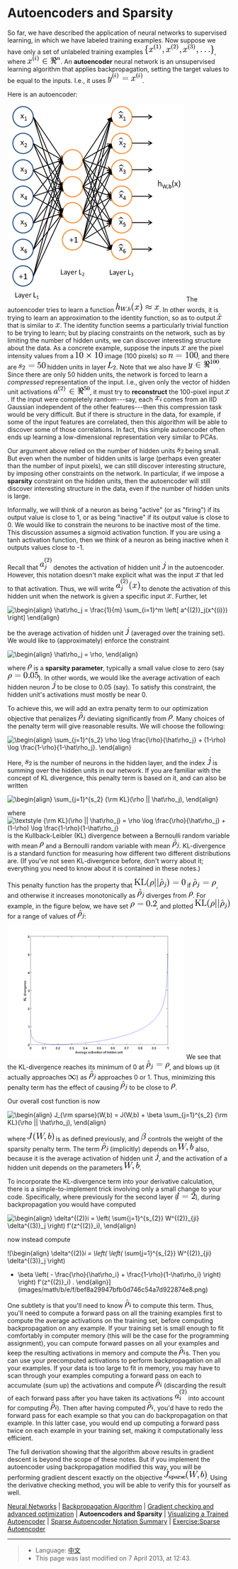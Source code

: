 Autoencoders and Sparsity
=========================

<!-- Jump to: [navigation](#column-one), [search](#searchInput) -->
So far, we have described the application of neural networks to supervised learning, in which we have labeled
training examples. Now suppose we have only a set of unlabeled training examples ![\textstyle \{x^{(1)}, x^{(2)}, x^{(3)}, \ldots\}](images/math/b/a/4/ba46917dec3eaeec510bec377e100ed2.png),
where ![\textstyle x^{(i)} \in \Re^{n}](images/math/c/a/5/ca57b44909d158c3fdfaa849465dd4a2.png). An
**autoencoder** neural network is an unsupervised learning algorithm that applies backpropagation,
setting the target values to be equal to the inputs. I.e., it uses ![\textstyle y^{(i)} = x^{(i)}](images/math/1/8/e/18ea47f5937698844bad522f86679912.png).

Here is an autoencoder:

![Autoencoder636.png](images/thumb/f/f9/Autoencoder636.png/400px-Autoencoder636.png)
The autoencoder tries to learn a function ![\textstyle h_{W,b}(x) \approx x](images/math/4/3/a/43add74a1db8df97b8c6c18abeab16ec.png). In other
words, it is trying to learn an approximation to the identity function, so as
to output ![\textstyle \hat{x}](images/math/2/9/0/29035749c12270bcc8de7e36bc459ece.png) that is similar to ![\textstyle x](images/math/f/6/c/f6c0f8758a1eb9c99c0bbe309ff2c5a5.png). The identity function seems a
particularly trivial function to be trying to learn; but by placing constraints
on the network, such as by limiting the number of hidden units, we can discover
interesting structure about the data. As a concrete example, suppose the
inputs ![\textstyle x](images/math/f/6/c/f6c0f8758a1eb9c99c0bbe309ff2c5a5.png) are the pixel intensity values from a ![\textstyle 10 \times 10](images/math/0/4/a/04aaf6cd0499a40a7c222ffdb85b55bb.png) image (100
pixels) so ![\textstyle n=100](images/math/5/4/8/548f3e32e47803886a1aacb25f80e82c.png), and there are ![\textstyle s_2=50](images/math/7/e/6/7e62b2a6bbb0a0653e6a37f96f6e8c6c.png) hidden units in layer ![\textstyle L_2](images/math/c/f/7/cf7d186efd913f4fb9ceb939bf5135c4.png). Note that
we also have ![\textstyle y \in \Re^{100}](images/math/b/d/b/bdb1f202462a1911c48d37ae983f05a1.png). Since there are only 50 hidden units, the
network is forced to learn a *compressed* representation of the input.
I.e., given only the vector of hidden unit activations ![\textstyle a^{(2)} \in \Re^{50}](images/math/a/e/3/ae3fd01fde1fddeaa9588705a0c3de26.png),
it must try to **reconstruct** the 100-pixel input ![\textstyle x](images/math/f/6/c/f6c0f8758a1eb9c99c0bbe309ff2c5a5.png). If the input were completely
random---say, each ![\textstyle x_i](images/math/0/f/d/0fd4cfa441e8ad71698b916a2ec0b9b4.png) comes from an IID Gaussian independent of the other
features---then this compression task would be very difficult. But if there is
structure in the data, for example, if some of the input features are correlated,
then this algorithm will be able to discover some of those correlations. In fact,
this simple autoencoder often ends up learning a low-dimensional representation very similar
to PCAs.

Our argument above relied on the number of hidden units ![\textstyle s_2](images/math/9/b/d/9bd7e6635a679f22fa8a38dd2a910942.png) being small. But
even when the number of hidden units is large (perhaps even greater than the
number of input pixels), we can still discover interesting structure, by
imposing other constraints on the network. In particular, if we impose a
**sparsity** constraint on the hidden units, then the autoencoder will still
discover interesting structure in the data, even if the number of hidden units
is large.

Informally, we will think of a neuron as being "active" (or as "firing") if
its output value is close to 1, or as being "inactive" if its output value is
close to 0. We would like to constrain the neurons to be inactive most of the
time. This discussion assumes a sigmoid activation function. If you are
using a tanh activation function, then we think of a neuron as being inactive
when it outputs values close to -1.

Recall that ![\textstyle a^{(2)}_j](images/math/4/a/2/4a21cfd212bf2151bef47bbbd8d935d4.png) denotes the activation of hidden unit ![\textstyle j](images/math/2/3/5/235c5146ab110558897640c34dad7d97.png) in the
autoencoder. However, this notation doesn't make explicit what was the input ![\textstyle x](images/math/f/6/c/f6c0f8758a1eb9c99c0bbe309ff2c5a5.png)
that led to that activation. Thus, we will write ![\textstyle a^{(2)}_j(x)](images/math/4/b/3/4b3ea0e74395587b75475e7d1a648104.png) to denote the activation
of this hidden unit when the network is given a specific input ![\textstyle x](images/math/f/6/c/f6c0f8758a1eb9c99c0bbe309ff2c5a5.png). Further, let

![\begin{align}
\hat\rho_j = \frac{1}{m} \sum_{i=1}^m \left[ a^{(2)}_j(x^{(i)}) \right]
\end{align}](images/math/8/7/2/8728009d101b17918c7ef40a6b1d34bb.png)

be the average activation of hidden unit ![\textstyle j](images/math/2/3/5/235c5146ab110558897640c34dad7d97.png) (averaged over the training set).
We would like to (approximately) enforce the constraint

![\begin{align}
\hat\rho_j = \rho,
\end{align}](images/math/1/8/9/189cc2ce8930608381f0aa234c009cb6.png)

where ![\textstyle \rho](images/math/7/c/9/7c941e85242c631f08f2c9aeec7e24bf.png) is a **sparsity parameter**, typically a small value close to zero
(say ![\textstyle \rho = 0.05](images/math/d/3/5/d35b301a869e4bb93c39abcc9354c7c1.png)). In other words, we would like the average activation
of each hidden neuron ![\textstyle j](images/math/2/3/5/235c5146ab110558897640c34dad7d97.png) to be close to 0.05 (say). To satisfy this
constraint, the hidden unit's activations must mostly be near 0.

To achieve this, we will add an extra penalty term to our optimization objective that
penalizes ![\textstyle \hat\rho_j](images/math/e/d/0/ed01b1fc91d4e40fe824b5644e4afe80.png) deviating significantly from ![\textstyle \rho](images/math/7/c/9/7c941e85242c631f08f2c9aeec7e24bf.png). Many choices of the penalty
term will give reasonable results. We will choose the following:

![\begin{align}
\sum_{j=1}^{s_2} \rho \log \frac{\rho}{\hat\rho_j} + (1-\rho) \log \frac{1-\rho}{1-\hat\rho_j}.
\end{align}](images/math/8/a/7/8a77066279d89dae4688d9bf4508e0a1.png)

Here, ![\textstyle s_2](images/math/9/b/d/9bd7e6635a679f22fa8a38dd2a910942.png) is the number of neurons in the hidden layer, and the index ![\textstyle j](images/math/2/3/5/235c5146ab110558897640c34dad7d97.png) is summing
over the hidden units in our network. If you are
familiar with the concept of KL divergence, this penalty term is based on
it, and can also be written

![\begin{align}
\sum_{j=1}^{s_2} {\rm KL}(\rho || \hat\rho_j),
\end{align}](images/math/0/d/1/0d16f0831c0cc8cb4a71b95388fe99ed.png)

where ![\textstyle {\rm KL}(\rho || \hat\rho_j)
 = \rho \log \frac{\rho}{\hat\rho_j} + (1-\rho) \log \frac{1-\rho}{1-\hat\rho_j}](images/math/0/b/3/0b34ac7d27ca8346693cd35e9f8cfb0c.png)
is the Kullback-Leibler (KL) divergence between
a Bernoulli random variable with mean ![\textstyle \rho](images/math/7/c/9/7c941e85242c631f08f2c9aeec7e24bf.png) and a Bernoulli random variable with mean ![\textstyle \hat\rho_j](images/math/e/d/0/ed01b1fc91d4e40fe824b5644e4afe80.png).
KL-divergence is a standard function for measuring how different two different
distributions are. (If you've not seen KL-divergence before, don't worry about
it; everything you need to know about it is contained in these notes.)

This penalty function has the property that ![\textstyle {\rm KL}(\rho || \hat\rho_j) = 0](images/math/0/f/8/0f8e718b0e1b53a6d05db3cde96b054b.png) if ![\textstyle \hat\rho_j = \rho](images/math/b/c/a/bcaf3a5f10de9ecad0501656219aa84d.png),
and otherwise it increases monotonically as ![\textstyle \hat\rho_j](images/math/e/d/0/ed01b1fc91d4e40fe824b5644e4afe80.png) diverges from ![\textstyle \rho](images/math/7/c/9/7c941e85242c631f08f2c9aeec7e24bf.png). For example, in the
figure below, we have set ![\textstyle \rho = 0.2](images/math/a/6/d/a6d55e7d6e75b4f436b65237fbd149cb.png), and plotted
![\textstyle {\rm KL}(\rho || \hat\rho_j)](images/math/a/6/5/a6597e94af97ff0d0b9b4c1502514653.png) for a range of values of ![\textstyle \hat\rho_j](images/math/e/d/0/ed01b1fc91d4e40fe824b5644e4afe80.png):

![KLPenaltyExample.png](images/thumb/4/48/KLPenaltyExample.png/400px-KLPenaltyExample.png)
We see that the KL-divergence reaches its minimum of 0 at
![\textstyle \hat\rho_j = \rho](images/math/b/c/a/bcaf3a5f10de9ecad0501656219aa84d.png), and blows up (it actually approaches ![\textstyle \infty](images/math/3/0/f/30f4c69377104600a42fc2cf6d55c31a.png)) as ![\textstyle \hat\rho_j](images/math/e/d/0/ed01b1fc91d4e40fe824b5644e4afe80.png)
approaches 0 or 1. Thus, minimizing
this penalty term has the effect of causing ![\textstyle \hat\rho_j](images/math/e/d/0/ed01b1fc91d4e40fe824b5644e4afe80.png) to be close to ![\textstyle \rho](images/math/7/c/9/7c941e85242c631f08f2c9aeec7e24bf.png).

Our overall cost function is now

![\begin{align}
J_{\rm sparse}(W,b) = J(W,b) + \beta \sum_{j=1}^{s_2} {\rm KL}(\rho || \hat\rho_j),
\end{align}](images/math/7/a/4/7a4ac86b3559db835f4357987252b088.png)

where ![\textstyle J(W,b)](images/math/8/e/9/8e94ae776ae14b36b3af183726ababb9.png) is as defined previously, and ![\textstyle \beta](images/math/c/0/3/c03f7273f858c35d0a482846d7cd54bf.png) controls the weight of
the sparsity penalty term. The term ![\textstyle \hat\rho_j](images/math/e/d/0/ed01b1fc91d4e40fe824b5644e4afe80.png) (implicitly) depends on ![\textstyle W,b](images/math/7/c/9/7c9aa03f5258ecf79556ba374d7eb2cd.png) also,
because it is the average activation of hidden unit ![\textstyle j](images/math/2/3/5/235c5146ab110558897640c34dad7d97.png), and the activation of a hidden
unit depends on the parameters ![\textstyle W,b](images/math/7/c/9/7c9aa03f5258ecf79556ba374d7eb2cd.png).

To incorporate the KL-divergence term into your derivative calculation, there is a simple-to-implement
trick involving only a small change to your code. Specifically, where previously for
the second layer (![\textstyle l=2](images/math/c/f/2/cf283abbcdb1c0f69cbff28e964776f5.png)), during backpropagation you would have computed

![\begin{align}
\delta^{(2)}_i = \left( \sum_{j=1}^{s_{2}} W^{(2)}_{ji} \delta^{(3)}_j \right) f'(z^{(2)}_i),
\end{align}](images/math/a/b/2/ab2e3ac6ec9172f9b2d9b8d3542158dc.png)

now instead compute

![\begin{align}
\delta^{(2)}_i =
  \left( \left( \sum_{j=1}^{s_{2}} W^{(2)}_{ji} \delta^{(3)}_j \right)
+ \beta \left( - \frac{\rho}{\hat\rho_i} + \frac{1-\rho}{1-\hat\rho_i} \right) \right) f'(z^{(2)}_i) .
\end{align}](images/math/b/e/f/bef8a29947bfb0d746c54a7d922874e8.png)

One subtlety is that you'll need to know ![\textstyle \hat\rho_i](images/math/3/9/0/39060ca518709da427114932253de53d.png) to compute this term. Thus, you'll need
to compute a forward pass on all the training examples first to compute the average
activations on the training set, before computing backpropagation on any example. If your
training set is small enough to fit comfortably in computer memory (this will be the case for the programming
assignment), you can compute forward passes on all your examples and keep the resulting activations
in memory and compute the ![\textstyle \hat\rho_i](images/math/3/9/0/39060ca518709da427114932253de53d.png)s. Then you can use your precomputed activations to
perform backpropagation on all your examples. If your data is too large to fit in memory, you
may have to scan through your examples computing a forward pass on each to accumulate (sum up) the
activations and compute ![\textstyle \hat\rho_i](images/math/3/9/0/39060ca518709da427114932253de53d.png) (discarding the result of each forward pass after you
have taken its activations ![\textstyle a^{(2)}_i](images/math/e/1/4/e14f36d1b33f6ed0dc131a7ddd166004.png) into account for computing ![\textstyle \hat\rho_i](images/math/3/9/0/39060ca518709da427114932253de53d.png)). Then after
having computed ![\textstyle \hat\rho_i](images/math/3/9/0/39060ca518709da427114932253de53d.png), you'd have to redo the forward pass for each example so that you
can do backpropagation on that example. In this latter case, you would end up computing a forward
pass twice on each example in your training set, making it computationally less efficient.

The full derivation showing that the algorithm above results in gradient descent is beyond the scope
of these notes. But if you implement the autoencoder using backpropagation modified this way,
you will be performing gradient descent exactly on the objective
![\textstyle J_{\rm sparse}(W,b)](images/math/b/1/2/b128c50f477dfa7b354111ed44f216a0.png). Using the derivative checking method, you will be able to verify
this for yourself as well.

[Neural Networks](Neural_Networks.md "Neural Networks") | [Backpropagation Algorithm](Backpropagation_Algorithm.md "Backpropagation Algorithm") | [Gradient checking and advanced optimization](Gradient_checking_and_advanced_optimization.md "Gradient checking and advanced optimization") | **Autoencoders and Sparsity** | [Visualizing a Trained Autoencoder](Visualizing_a_Trained_Autoencoder.md "Visualizing a Trained Autoencoder") | [Sparse Autoencoder Notation Summary](Sparse_Autoencoder_Notation_Summary.md "Sparse Autoencoder Notation Summary") | [Exercise:Sparse Autoencoder](Exercise_Sparse_Autoencoder.md "Exercise:Sparse Autoencoder")

---

> * Language: [中文](%E8%87%AA%E7%BC%96%E7%A0%81%E7%AE%97%E6%B3%95%E4%B8%8E%E7%A8%80%E7%96%8F%E6%80%A7.md "自编码算法与稀疏性")
> * This page was last modified on 7 April 2013, at 12:43.

